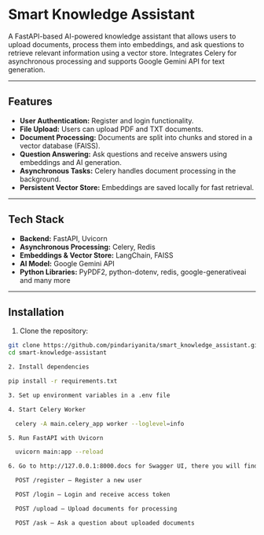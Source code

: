 # Smart Knowledge Assistant

A FastAPI-based AI-powered knowledge assistant that allows users to upload documents, process them into embeddings, and ask questions to retrieve relevant information using a vector store. Integrates Celery for asynchronous processing and supports Google Gemini API for text generation.

---

## Features

- **User Authentication:** Register and login functionality.
- **File Upload:** Users can upload PDF and TXT documents.
- **Document Processing:** Documents are split into chunks and stored in a vector database (FAISS).
- **Question Answering:** Ask questions and receive answers using embeddings and AI generation.
- **Asynchronous Tasks:** Celery handles document processing in the background.
- **Persistent Vector Store:** Embeddings are saved locally for fast retrieval.

---

## Tech Stack

- **Backend:** FastAPI, Uvicorn
- **Asynchronous Processing:** Celery, Redis
- **Embeddings & Vector Store:** LangChain, FAISS
- **AI Model:** Google Gemini API
- **Python Libraries:** PyPDF2, python-dotenv, redis, google-generativeai and many more

---

## Installation

1. Clone the repository:

```bash
git clone https://github.com/pindariyanita/smart_knowledge_assistant.git
cd smart-knowledge-assistant

2. Install dependencies

pip install -r requirements.txt

3. Set up environment variables in a .env file

4. Start Celery Worker

  celery -A main.celery_app worker --loglevel=info

5. Run FastAPI with Uvicorn

  uvicorn main:app --reload

6. Go to http://127.0.0.1:8000.docs for Swagger UI, there you will find

  POST /register – Register a new user

  POST /login – Login and receive access token

  POST /upload – Upload documents for processing

  POST /ask – Ask a question about uploaded documents

